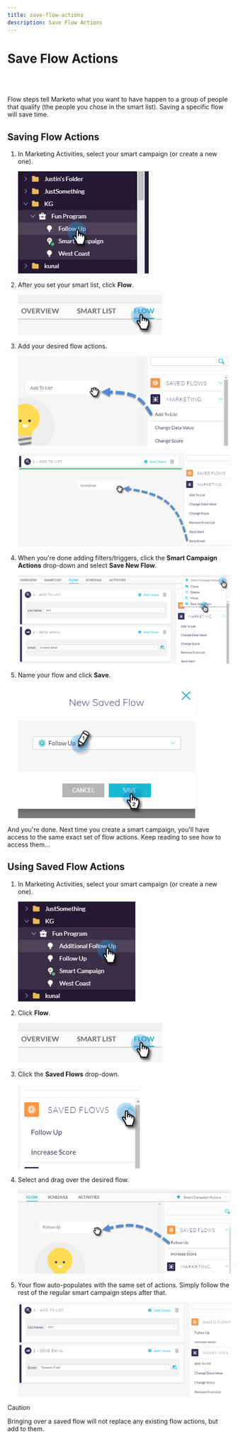 ```yaml
---
title: save-flow-actions
description: Save Flow Actions
---
```


# Save Flow Actions

<br>&nbsp;

Flow steps tell Marketo what you want to have happen to a group of people that qualify (the people you chose in the smart list). Saving a specific flow will save time.

## Saving Flow Actions

1. In Marketing Activities, select your smart campaign (or create a new one).

   ![Image One](/help/sky/assets/smart-lists-and-static-lists/save-flow-actions/save-flow-actions-1.png)

1. After you set your smart list, click **Flow**.

   ![Image Two](/help/sky/assets/smart-lists-and-static-lists/save-flow-actions/save-flow-actions-2.png)

1. Add your desired flow actions.

   ![Image Three](/help/sky/assets/smart-lists-and-static-lists/save-flow-actions/save-flow-actions-3.png)

   ![Image Four](/help/sky/assets/smart-lists-and-static-lists/save-flow-actions/save-flow-actions-4.png)

1. When you're done adding filters/triggers, click the **Smart Campaign Actions** drop-down and select **Save New Flow**.

   ![Image Five](/help/sky/assets/smart-lists-and-static-lists/save-flow-actions/save-flow-actions-5.png)

1. Name your flow and click **Save**.

   ![Image Six](/help/sky/assets/smart-lists-and-static-lists/save-flow-actions/save-flow-actions-6.png)

And you're done. Next time you create a smart campaign, you'll have access to the same exact set of flow actions. Keep reading to see how to access them...

## Using Saved Flow Actions

1. In Marketing Activities, select your smart campaign (or create a new one).

   ![Image Seven](/help/sky/assets/smart-lists-and-static-lists/save-flow-actions/save-flow-actions-7.png)

1. Click **Flow**.

   ![Image Eight](/help/sky/assets/smart-lists-and-static-lists/save-flow-actions/save-flow-actions-8.png)

1. Click the **Saved Flows** drop-down.

   ![Image Nine](/help/sky/assets/smart-lists-and-static-lists/save-flow-actions/save-flow-actions-9.png)

1. Select and drag over the desired flow.

   ![Image Ten](/help/sky/assets/smart-lists-and-static-lists/save-flow-actions/save-flow-actions-10.png)

1. Your flow auto-populates with the same set of actions. Simply follow the rest of the regular smart campaign steps after that.

   ![Image Eleven](/help/sky/assets/smart-lists-and-static-lists/save-flow-actions/save-flow-actions-11.png)

>[!CAUTION]
>
>Bringing over a saved flow will not replace any existing flow actions, but add to them.
